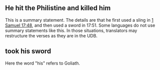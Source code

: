 ## He hit the Philistine and killed him ##

This is a summary statement. The details are that he first used a sling in [1 Samuel 17:48](./48.md), and then used a sword in 17:51. Some languages do not use summary statements like this. In those situations, translators may restructure the verses as they are in the UDB.

## took his sword ##

Here the word "his" refers to Goliath.